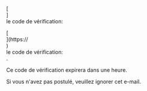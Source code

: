 [<br host>]<br action>le code de vérification:<br code>

[<br host>](https://<br host>)<br action>le code de vérification:<br code>.

Ce code de vérification expirera dans une heure.

Si vous n'avez pas postulé, veuillez ignorer cet e-mail.